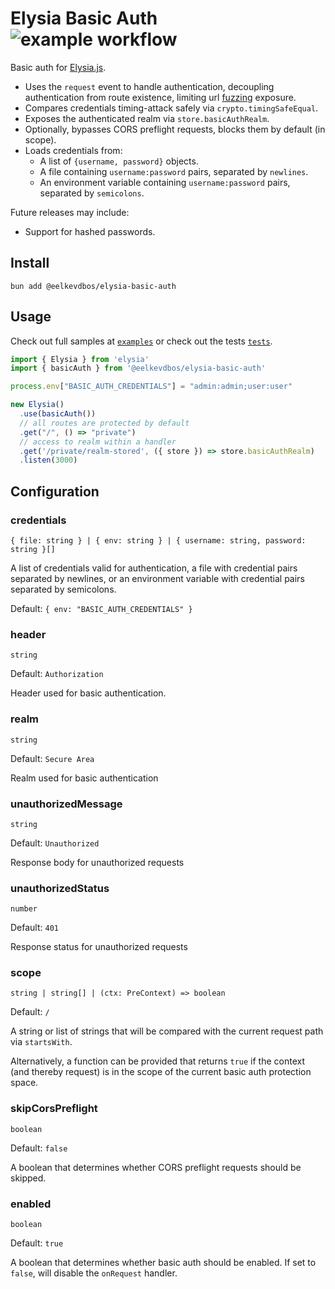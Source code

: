 Elysia Basic Auth ![example workflow](https://github.com/eelkevdbos/elysia-basic-auth/actions/workflows/test.yml/badge.svg)
===

Basic auth for [Elysia.js](https://elysiajs.com/).

- Uses the `request` event to handle authentication, decoupling authentication from route existence, limiting url [fuzzing](https://owasp.org/www-project-web-security-testing-guide/latest/6-Appendix/C-Fuzzing) exposure.
- Compares credentials timing-attack safely via `crypto.timingSafeEqual`.
- Exposes the authenticated realm via `store.basicAuthRealm`.
- Optionally, bypasses CORS preflight requests, blocks them by default (in scope).
- Loads credentials from:
  - A list of `{username, password}` objects.
  - A file containing `username:password` pairs, separated by `newlines`.
  - An environment variable containing `username:password` pairs, separated by `semicolons`.

Future releases may include:
- Support for hashed passwords.

Install
---

```
bun add @eelkevdbos/elysia-basic-auth
```

Usage
---

Check out full samples at [`examples`](./examples/) or check out the tests [`tests`](src/index.test.ts).

```ts
import { Elysia } from 'elysia'
import { basicAuth } from '@eelkevdbos/elysia-basic-auth'

process.env["BASIC_AUTH_CREDENTIALS"] = "admin:admin;user:user"

new Elysia()
  .use(basicAuth())
  // all routes are protected by default
  .get("/", () => "private")
  // access to realm within a handler
  .get('/private/realm-stored', ({ store }) => store.basicAuthRealm)
  .listen(3000)
```

Configuration
---

### credentials

`{ file: string } | { env: string } | { username: string, password: string }[]`

A list of credentials valid for authentication, a file with credential pairs separated by newlines, or an environment variable with credential pairs separated by semicolons.

Default: `{ env: "BASIC_AUTH_CREDENTIALS" }`

### header

`string`

Default: `Authorization`

Header used for basic authentication.

### realm

`string`

Default: `Secure Area`

Realm used for basic authentication

### unauthorizedMessage

`string`

Default: `Unauthorized`

Response body for unauthorized requests

### unauthorizedStatus

`number`

Default: `401`

Response status for unauthorized requests

### scope

`string | string[] | (ctx: PreContext) => boolean`

Default: `/`

A string or list of strings that will be compared with the current request path via `startsWith`.

Alternatively, a function can be provided that returns `true` if the context (and thereby request) is in the scope of the current basic auth protection space.

### skipCorsPreflight

`boolean`

Default: `false`

A boolean that determines whether CORS preflight requests should be skipped.

### enabled

`boolean`

Default: `true`

A boolean that determines whether basic auth should be enabled. If set to `false`, will disable the `onRequest` handler.
